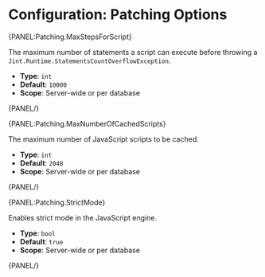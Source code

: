 # Configuration: Patching Options

{PANEL:Patching.MaxStepsForScript}

The maximum number of statements a script can execute before throwing a `Jint.Runtime.StatementsCountOverflowException`.

- **Type**: `int`
- **Default**: `10000`
- **Scope**: Server-wide or per database

{PANEL/}

{PANEL:Patching.MaxNumberOfCachedScripts}

The maximum number of JavaScript scripts to be cached.

- **Type**: `int`
- **Default**: `2048`
- **Scope**: Server-wide or per database

{PANEL/}

{PANEL:Patching.StrictMode}

Enables strict mode in the JavaScript engine.

- **Type**: `bool`
- **Default**: `true`
- **Scope**: Server-wide or per database

{PANEL/}
